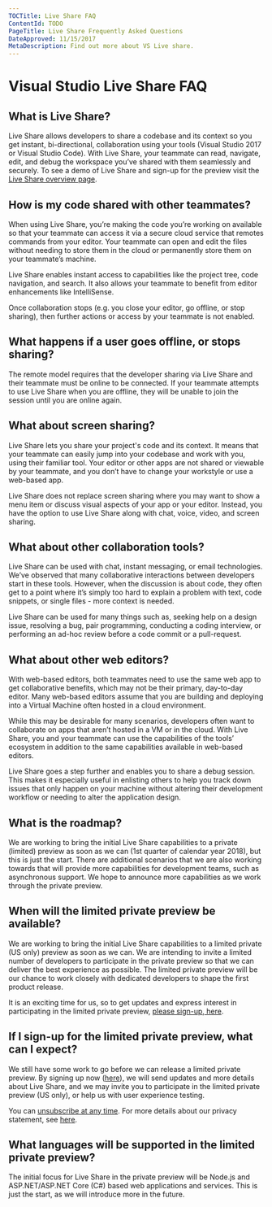 ```yaml
---
TOCTitle: Live Share FAQ
ContentId: TODO
PageTitle: Live Share Frequently Asked Questions
DateApproved: 11/15/2017
MetaDescription: Find out more about VS Live share.
---
```


# Visual Studio Live Share FAQ

## What is Live Share?
Live Share allows developers to share a codebase and its context so you get instant, bi-directional, collaboration using your tools (Visual Studio 2017 or Visual Studio Code). With Live Share, your teammate can read, navigate, edit, and debug the workspace you’ve shared with them seamlessly and securely.  To see a demo of Live Share and sign-up for the preview visit the [Live Share overview page](/visual-studio-live-share).

## How is my code shared with other teammates?
When using Live Share, you’re making the code you’re working on available so that your teammate can access it via a secure cloud service that remotes commands from your editor. Your teammate can open and edit the files without needing to store them in the cloud or permanently store them on your teammate’s machine.

Live Share enables instant access to capabilities like the project tree, code navigation, and search. It also allows your teammate to benefit from editor enhancements like IntelliSense.

Once collaboration stops (e.g. you close your editor, go offline, or stop sharing), then further actions or access by your teammate is not enabled.


## What happens if a user goes offline, or stops sharing?
The remote model requires that the developer sharing via Live Share and their teammate must be online to be connected. If your teammate attempts to use Live Share when you are offline, they will be unable to join the session until you are online again.

## What about screen sharing?
Live Share lets you share your project's code and its context. It means that your teammate can easily jump into your codebase and work with you, using their familiar tool. Your editor or other apps are not shared or viewable by your teammate, and you don’t have to change your workstyle or use a web-based app.

Live Share does not replace screen sharing where you may want to show a menu item or discuss visual aspects of your app or your editor. Instead, you have the option to use Live Share along with chat, voice, video, and screen sharing.


## What about other collaboration tools?
Live Share can be used with chat, instant messaging, or email technologies. We’ve observed that many collaborative interactions between developers start in these tools. However, when the discussion is about code, they often get to a point where it’s simply too hard to explain a problem with text, code snippets, or single files - more context is needed.

Live Share can be used for many things such as, seeking help on a design issue, resolving a bug, pair programming, conducting a coding interview, or performing an ad-hoc review before a code commit or a pull-request.


## What about other web editors?
With web-based editors, both teammates need to use the same web app to get collaborative benefits, which may not be their primary, day-to-day editor. Many web-based editors assume that you are building and deploying into a Virtual Machine often hosted in a cloud environment.

While this may be desirable for many scenarios, developers often want to collaborate on apps that aren’t hosted in a VM or in the cloud.  With Live Share, you and your teammate can use the capabilities of the tools’ ecosystem in addition to the same capabilities available in web-based editors.

Live Share goes a step further and enables you to share a debug session.  This makes it especially useful in enlisting others to help you track down issues that only happen on your machine without altering their development workflow or needing to alter the application design.


## What is the roadmap?
We are working to bring the initial Live Share capabilities to a private (limited) preview as soon as we can (1st quarter of calendar year 2018), but this is just the start. There are additional scenarios that we are also working towards that will provide more capabilities for development teams, such as asynchronous support. We hope to announce more capabilities as we work through the private preview.


## When will the limited private preview be available?
We are working to bring the initial Live Share capabilities to a limited private (US only) preview as soon as we can. We are intending to invite a limited number of developers to participate in the private preview so that we can deliver the best experience as possible. The limited private preview will be our chance to work closely with dedicated developers to shape the first product release.

It is an exciting time for us, so to get updates and express interest in participating in the limited private preview, [please sign-up, here](/visual-studio-live-share).


## If I sign-up for the limited private preview, what can I expect?
We still have some work to go before we can release a limited private preview. By signing up now ([here](/visual-studio-live-share)), we will send updates and more details about Live Share, and we may invite you to participate in the limited private preview (US only), or help us with user experience testing.

You can [unsubscribe at any time](https://aka.ms/vsls-unsubscribe). For more details about our privacy statement, see [here](https://aka.ms/vsls-privacy).


## What languages will be supported in the limited private preview?
The initial focus for Live Share in the private preview will be Node.js and ASP.NET/ASP.NET Core (C#) based web applications and services. This is just the start, as we will introduce more in the future.
